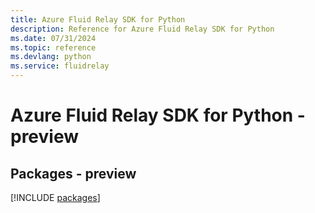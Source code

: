 ```yaml
---
title: Azure Fluid Relay SDK for Python
description: Reference for Azure Fluid Relay SDK for Python
ms.date: 07/31/2024
ms.topic: reference
ms.devlang: python
ms.service: fluidrelay
---
```

# Azure Fluid Relay SDK for Python - preview
## Packages - preview
[!INCLUDE [packages](fluid-relay-index.md)]